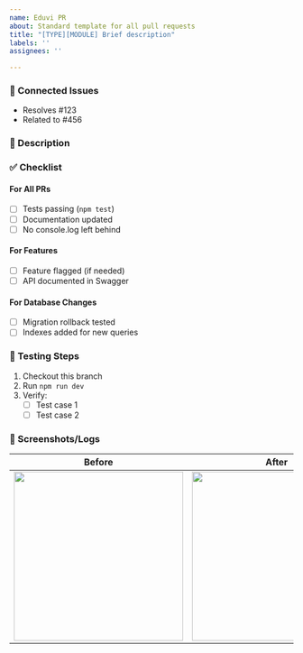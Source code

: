 ```yaml
---
name: Eduvi PR
about: Standard template for all pull requests
title: "[TYPE][MODULE] Brief description"
labels: ''
assignees: ''

---
```


### 🔗 Connected Issues
<!-- Replace with your issue links -->
- Resolves #123 
- Related to #456

### 📝 Description
<!-- 1-2 sentences about what this does -->

### ✅ Checklist
#### For All PRs
- [ ] Tests passing (`npm test`)
- [ ] Documentation updated
- [ ] No console.log left behind

#### For Features
- [ ] Feature flagged (if needed)
- [ ] API documented in Swagger

#### For Database Changes
- [ ] Migration rollback tested
- [ ] Indexes added for new queries

### 🧪 Testing Steps
1. Checkout this branch
2. Run `npm run dev`
3. Verify:
   - [ ] Test case 1
   - [ ] Test case 2

### 📸 Screenshots/Logs
<!-- For UI changes or error fixes -->
| Before | After |
|--------|-------|
| <img width="300" src="..."> | <img width="300" src="..."> |
